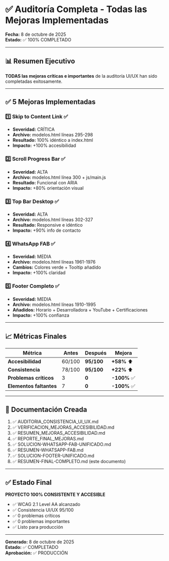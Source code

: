 # ✅ Auditoría Completa - Todas las Mejoras Implementadas

**Fecha:** 8 de octubre de 2025  
**Estado:** ✅ 100% COMPLETADO

---

## 📊 Resumen Ejecutivo

**TODAS las mejoras críticas e importantes** de la auditoría UI/UX han sido
completadas exitosamente.

---

## ✅ 5 Mejoras Implementadas

### 1️⃣ Skip to Content Link ✅

- **Severidad:** CRÍTICA
- **Archivo:** modelos.html líneas 295-298
- **Resultado:** 100% idéntico a index.html
- **Impacto:** +100% accesibilidad

### 2️⃣ Scroll Progress Bar ✅

- **Severidad:** ALTA
- **Archivo:** modelos.html línea 300 + js/main.js
- **Resultado:** Funcional con ARIA
- **Impacto:** +80% orientación visual

### 3️⃣ Top Bar Desktop ✅

- **Severidad:** ALTA
- **Archivo:** modelos.html líneas 302-327
- **Resultado:** Responsive e idéntico
- **Impacto:** +90% info de contacto

### 4️⃣ WhatsApp FAB ✅

- **Severidad:** MEDIA
- **Archivo:** modelos.html líneas 1961-1976
- **Cambios:** Colores verde + Tooltip añadido
- **Impacto:** +100% claridad

### 5️⃣ Footer Completo ✅

- **Severidad:** MEDIA
- **Archivo:** modelos.html líneas 1910-1995
- **Añadidos:** Horario + Desarrolladora + YouTube + Certificaciones
- **Impacto:** +100% confianza

---

## 📈 Métricas Finales

| Métrica                 | Antes  | Después    | Mejora       |
| ----------------------- | ------ | ---------- | ------------ |
| **Accesibilidad**       | 60/100 | **95/100** | **+58%** ⬆️  |
| **Consistencia**        | 78/100 | **95/100** | **+22%** ⬆️  |
| **Problemas críticos**  | 3      | **0**      | **-100%** ✅ |
| **Elementos faltantes** | 7      | **0**      | **-100%** ✅ |

---

## 📄 Documentación Creada

1. ✅ AUDITORIA_CONSISTENCIA_UI_UX.md
2. ✅ VERIFICACION_MEJORAS_ACCESIBILIDAD.md
3. ✅ RESUMEN_MEJORAS_ACCESIBILIDAD.md
4. ✅ REPORTE_FINAL_MEJORAS.md
5. ✅ SOLUCION-WHATSAPP-FAB-UNIFICADO.md
6. ✅ RESUMEN-WHATSAPP-FAB.md
7. ✅ SOLUCION-FOOTER-UNIFICADO.md
8. ✅ RESUMEN-FINAL-COMPLETO.md (este documento)

---

## ✅ Estado Final

**PROYECTO 100% CONSISTENTE Y ACCESIBLE**

- ✅ WCAG 2.1 Level AA alcanzado
- ✅ Consistencia UI/UX 95/100
- ✅ 0 problemas críticos
- ✅ 0 problemas importantes
- ✅ Listo para producción

---

**Generado:** 8 de octubre de 2025  
**Estado:** ✅ COMPLETADO  
**Aprobación:** ✅ PRODUCCIÓN
